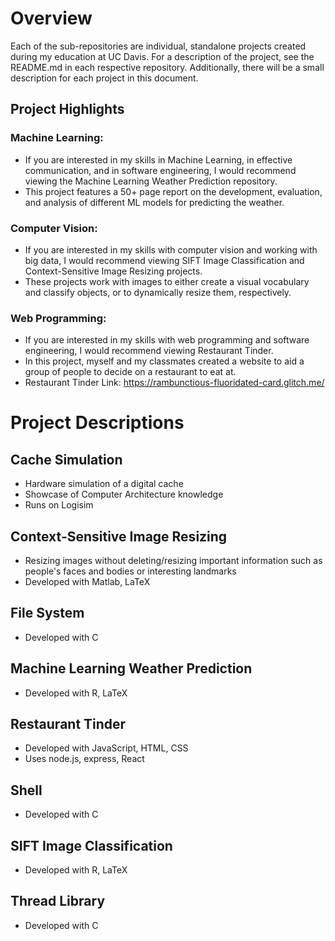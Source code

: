 # Overview
Each of the sub-repositories are individual, standalone projects created during my education at UC Davis. For a description of the project, see the README.md in each respective repository. Additionally, there will be a small description for each project in this document.

## Project Highlights
### Machine Learning:
- If you are interested in my skills in Machine Learning, in effective communication, and in software engineering, I would recommend viewing the Machine Learning Weather Prediction repository.
- This project features a 50+ page report on the development, evaluation, and analysis of different ML models for predicting the weather.

### Computer Vision:
- If you are interested in my skills with computer vision and working with big data, I would recommend viewing SIFT Image Classification and Context-Sensitive Image Resizing projects.
- These projects work with images to either create a visual vocabulary and classify objects, or to dynamically resize them, respectively.

### Web Programming:
- If you are interested in my skills with web programming and software engineering, I would recommend viewing Restaurant Tinder.
- In this project, myself and my classmates created a website to aid a group of people to decide on a restaurant to eat at.
- Restaurant Tinder Link: https://rambunctious-fluoridated-card.glitch.me/

# Project Descriptions
## Cache Simulation
- Hardware simulation of a digital cache
- Showcase of Computer Architecture knowledge
- Runs on Logisim

## Context-Sensitive Image Resizing
- Resizing images without deleting/resizing important information such as people's faces and bodies or interesting landmarks
- Developed with Matlab, LaTeX

## File System
- Developed with C

## Machine Learning Weather Prediction
- Developed with R, LaTeX

## Restaurant Tinder
- Developed with JavaScript, HTML, CSS
- Uses node.js, express, React

## Shell
- Developed with C

## SIFT Image Classification
- Developed with R, LaTeX

## Thread Library
- Developed with C
